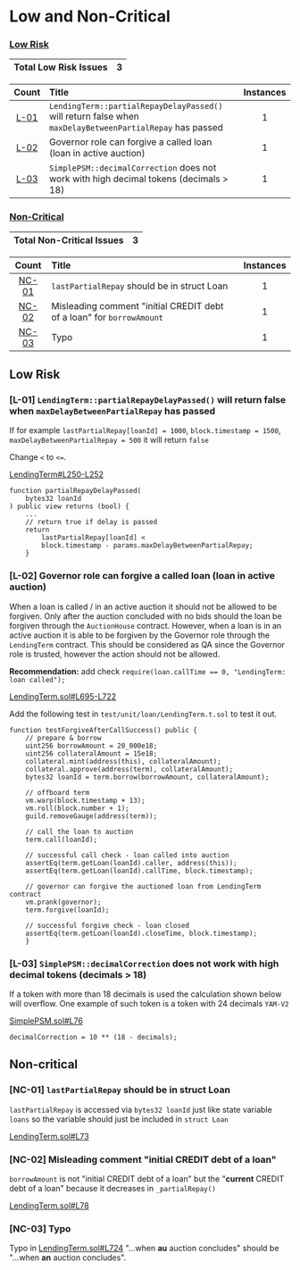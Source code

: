 # Low and Non-Critical

### [Low Risk](#low-risk-1)

| Total Low Risk Issues | 3 |
|:--:|:--:|

| Count | Title | Instances |
|:--:|:-------| :--: |
| [L-01](#l-01-lendingtermpartialrepaydelaypassed-will-return-false-when-maxdelaybetweenpartialrepay-has-passed) | `LendingTerm::partialRepayDelayPassed()` will return false when `maxDelayBetweenPartialRepay` has passed | 1 |
| [L-02](#l-02-governor-role-can-forgive-a-called-loan-loan-in-active-auction) | Governor role can forgive a called loan (loan in active auction) | 1 |
| [L-03](#l-03-simplepsmdecimalcorrection-does-not-work-with-high-decimal-tokens-decimals--18) | `SimplePSM::decimalCorrection` does not work with high decimal tokens (decimals > 18) | 1 |

### [Non-Critical](#non-critical-1)

| Total Non-Critical Issues | 3 |
|:--:|:--:|

| Count | Title | Instances |
|:--:|:-------| :--: |
| [NC-01](#nc-01-lastpartialrepay-should-be-in-struct-loan) | `lastPartialRepay` should be in struct Loan | 1 |
| [NC-02](#nc-02-misleading-comment-initial-credit-debt-of-a-loan) | Misleading comment "initial CREDIT debt of a loan" for `borrowAmount` | 1 |
| [NC-03](#nc-03-typo) | Typo | 1 |

## Low Risk

### [L-01] `LendingTerm::partialRepayDelayPassed()` will return false when `maxDelayBetweenPartialRepay` has passed

If for example `lastPartialRepay[loanId] = 1000`, `block.timestamp = 1500`, `maxDelayBetweenPartialRepay = 500` it will return `false`

Change `<` to `<=`.

[LendingTerm#L250-L252](https://github.com/code-423n4/2023-12-ethereumcreditguild/blob/main/src/loan/LendingTerm.sol#L250-L252)

```solidity
function partialRepayDelayPassed(
    bytes32 loanId
) public view returns (bool) {
    ...
    // return true if delay is passed
    return
        lastPartialRepay[loanId] <
        block.timestamp - params.maxDelayBetweenPartialRepay;
    }
```

### [L-02] Governor role can forgive a called loan (loan in active auction)

When a loan is called / in an active auction it should not be allowed to be forgiven. Only after the auction concluded with no bids should the loan be forgiven through the `AuctionHouse` contract. However, when a loan is in an active auction it is able to be forgiven by the Governor role through the `LendingTerm` contract. This should be considered as QA since the Governor role is trusted, however the action should not be allowed.

**Recommendation:** add check `require(loan.callTime == 0, "LendingTerm: loan called");`

[LendingTerm.sol#L695-L722](https://github.com/code-423n4/2023-12-ethereumcreditguild/blob/main/src/loan/LendingTerm.sol#L695-L722)

Add the following test in `test/unit/loan/LendingTerm.t.sol` to test it out.

```solidity
function testForgiveAfterCallSuccess() public {
    // prepare & borrow
    uint256 borrowAmount = 20_000e18;
    uint256 collateralAmount = 15e18;
    collateral.mint(address(this), collateralAmount);
    collateral.approve(address(term), collateralAmount);
    bytes32 loanId = term.borrow(borrowAmount, collateralAmount);

    // offboard term
    vm.warp(block.timestamp + 13);
    vm.roll(block.number + 1);
    guild.removeGauge(address(term));

    // call the loan to auction
    term.call(loanId);

    // successful call check - loan called into auction
    assertEq(term.getLoan(loanId).caller, address(this));
    assertEq(term.getLoan(loanId).callTime, block.timestamp);

    // governor can forgive the auctioned loan from LendingTerm contract
    vm.prank(governor);
    term.forgive(loanId);

    // successful forgive check - loan closed
    assertEq(term.getLoan(loanId).closeTime, block.timestamp);
    }
```

### [L-03] `SimplePSM::decimalCorrection` does not work with high decimal tokens (decimals > 18)

If a token with more than 18 decimals is used the calculation shown below will overflow. One example of such token is a token with 24 decimals `YAM-V2`

[SimplePSM.sol#L76](https://github.com/code-423n4/2023-12-ethereumcreditguild/blob/main/src/loan/SimplePSM.sol#L76)

```solidity
decimalCorrection = 10 ** (18 - decimals);
```

## Non-critical

### [NC-01] `lastPartialRepay` should be in struct Loan

`lastPartialRepay` is accessed via `bytes32 loanId` just like state variable `loans` so the variable should just be included in `struct Loan`

[LendingTerm.sol#L73](https://github.com/code-423n4/2023-12-ethereumcreditguild/blob/main/src/loan/LendingTerm.sol#L73)

### [NC-02] Misleading comment "initial CREDIT debt of a loan"

`borrowAmount` is not "initial CREDIT debt of a loan" but the "**current** CREDIT debt of a loan" because it decreases in `_partialRepay()`

[LendingTerm.sol#L78](https://github.com/code-423n4/2023-12-ethereumcreditguild/blob/main/src/loan/LendingTerm.sol#L78)

### [NC-03] Typo

Typo in [LendingTerm.sol#L724](https://github.com/code-423n4/2023-12-ethereumcreditguild/blob/main/src/loan/LendingTerm.sol#L724) "...when **au** auction concludes" should be "...when **an** auction concludes".
